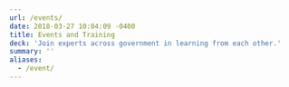 ```yaml
---
url: /events/
date: 2018-03-27 10:04:09 -0400
title: Events and Training
deck: 'Join experts across government in learning from each other.'
summary: ''
aliases:
  - /event/
---
```

